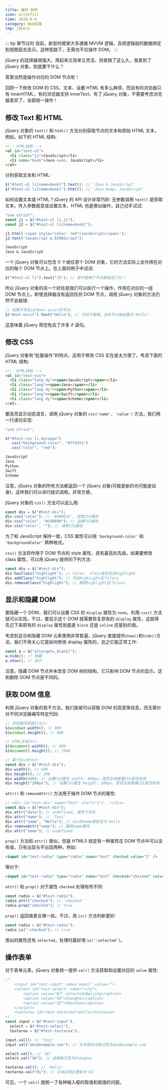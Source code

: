 ```yaml
---
title: 操作 DOM
icon: writefill
time: 2020-6-9
category: Web前端
tag: jQuery
---
```


::: tip 章节过时
目前，新型的框架大多遵循 MVVM 逻辑，及把逻辑层的数据绑定到视图层去显示。这种思路下，无需也不应操作 DOM。
:::

<!-- more -->

jQuery 的选择器很强大，用起来又简单又灵活，但是搞了这么久，我拿到了 jQuery 对象，到底要干什么？

答案当然是操作对应的 DOM 节点啦！

回顾一下修改 DOM 的 CSS、文本、设置 HTML 有多么麻烦，而且有的浏览器只有 innerHTML，有的浏览器支持 innerText，有了 jQuery 对象，不需要考虑浏览器差异了，全部统一操作！

## 修改 Text 和 HTML

jQuery 对象的 `text()` 和 `html()` 方法分别获取节点的文本和原始 HTML 文本，例如，如下的 HTML 结构:

```html
<!-- HTML结构 -->
<ul id="test-ul">
  <li class="js">JavaScript</li>
  <li name="book">Java &amp; JavaScript</li>
</ul>
```

分别获取文本和 HTML:

```js
$("#test-ul li[name=book]").text(); // 'Java & JavaScript'
$("#test-ul li[name=book]").html(); // 'Java &amp; JavaScript'
```

如何设置文本或 HTML ? jQuery 的 API 设计非常巧妙: 无参数调用 `text()` 是获取文本，传入参数就变成设置文本，HTML 也是类似操作，自己动手试试:

```js
"use strict";
const j1 = $("#test-ul li.js");
const j2 = $("#test-ul li[name=book]");

j1.html('<span style="color: red">JavaScript</span>');
j2.text("JavaScript & ECMAScript");
```

```md
JavaScript
Java & JavaScript
```

一个 jQuery 对象可以包含 0 个或任意个 DOM 对象，它的方法实际上会作用在对应的每个 DOM 节点上。在上面的例子中试试:

```js
$("#test-ul li").text("JS"); // 是不是两个节点都变成了JS？
```

所以 jQuery 对象的另一个好处是我们可以执行一个操作，作用在对应的一组 DOM 节点上。即使选择器没有返回任何 DOM 节点，调用 jQuery 对象的方法仍然不会报错:

```js
// 如果不存在id为not-exist的节点:
$("#not-exist").text("Hello"); // 代码不报错，没有节点被设置为'Hello'
```

这意味着 jQuery 帮您免去了许多 if 语句。

## 修改 CSS

jQuery 对象有“批量操作”的特点，这用于修改 CSS 实在是太方便了。考虑下面的 HTML 结构:

```html
<!-- HTML结构 -->
<ul id="test-css">
  <li class="lang dy"><span>JavaScript</span></li>
  <li class="lang"><span>Java</span></li>
  <li class="lang dy"><span>Python</span></li>
  <li class="lang"><span>Swift</span></li>
  <li class="lang dy"><span>Scheme</span></li>
</ul>
```

要高亮显示动态语言，调用 jQuery 对象的 `css('name', 'value')` 方法，我们用一行语句实现:

```js
"use strict";

$("#test-css li.dy>span")
  .css("background-color", "#ffd351")
  .css("color", "red");
```

```md
JavaScript
Java
Python
Swift
Scheme
```

注意，jQuery 对象的所有方法都返回一个 jQuery 对象(可能是新的也可能是自身)，这样我们可以进行链式调用，非常方便。

jQuery 对象的 `css()` 方法可以这么用:

```js
const div = $("#test-div");
div.css("color"); // '#000033', 获取CSS属性
div.css("color", "#336699"); // 设置CSS属性
div.css("color", ""); // 清除CSS属性
```

为了和 JavaScript 保持一致，CSS 属性可以用 `'background-color'` 和 `'backgroundColor'` 两种格式。

`css()` 方法将作用于 DOM 节点的 style 属性，具有最高优先级。如果要修改 class 属性，可以用 jQuery 提供的下列方法:

```js
const div = $("#test-div");
div.hasClass("highlight"); // false， class是否包含highlight
div.addClass("highlight"); // 添加highlight这个class
div.removeClass("highlight"); // 删除highlight这个class
```

## 显示和隐藏 DOM

要隐藏一个 DOM，我们可以设置 CSS 的 `display` 属性为 `none`，利用 `css()` 方法就可以实现。不过，要显示这个 DOM 就需要恢复原有的 `display` 属性，这就得先记下来原有的 `display` 属性到底是 `block` 还是 `inline` 还是别的值。

考虑到显示和隐藏 DOM 元素使用非常普遍，jQuery 直接提供`show()`和`hide()`方法，我们不用关心它是如何修改 display 属性的，总之它能正常工作:

```js
const a = $("a[target=_blank]");
a.hide(); // 隐藏
a.show(); // 显示
```

注意，隐藏 DOM 节点并未改变 DOM 树的结构，它只影响 DOM 节点的显示。这和删除 DOM 节点是不同的。

## 获取 DOM 信息

利用 jQuery 对象的若干方法，我们直接可以获取 DOM 的高宽等信息，而无需针对不同浏览器编写特定代码:

```js
// 浏览器可视窗口大小:
$(window).width(); // 800
$(window).height(); // 600

// HTML文档大小:
$(document).width(); // 800
$(document).height(); // 3500

// 某个div的大小:
const div = $("#test-div");
div.width(); // 600
div.height(); // 300
div.width(400); // 设置CSS属性 width: 400px，是否生效要看CSS是否有效
div.height("200px"); // 设置CSS属性 height: 200px，是否生效要看CSS是否有效
```

`attr()` 和 `removeAttr()` 方法用于操作 DOM 节点的属性:

```js
// <div id="test-div" name="Test" start="1">...</div>
const div = $("#test-div");
div.attr("data"); // undefined, 属性不存在
div.attr("name"); // 'Test'
div.attr("name", "Hello"); // div的name属性变为'Hello'
div.removeAttr("name"); // 删除name属性
div.attr("name"); // undefined
```

`prop()` 方法和 `attr()` 类似，但是 HTML5 规定有一种属性在 DOM 节点中可以没有值，只有出现与不出现两种，例如:

```html
<input id="test-radio" type="radio" name="test" checked value="1" />
```

等价于:

```html
<input id="test-radio" type="radio" name="test" checked="checked" value="1" />
```

`attr()` 和 `prop()` 对于属性 `checked` 处理有所不同:

```js
const radio = $("#test-radio");
radio.attr("checked"); // 'checked'
radio.prop("checked"); // true
```

`prop()` 返回值更合理一些。不过，用 `is()` 方法判断更好:

```js
const radio = $("#test-radio");
radio.is(":checked"); // true
```

类似的属性还有 `selected`，处理时最好用 `is(':selected')`。

## 操作表单

对于表单元素，jQuery 对象统一提供 `val()` 方法获取和设置对应的 `value` 属性:

```js
/*
    <input id="test-input" name="email" value="">
    <select id="test-select" name="city">
        <option value="BJ" selected>Beijing</option>
        <option value="SH">Shanghai</option>
        <option value="SZ">Shenzhen</option>
    </select>
    <textarea id="test-textarea">Hello</textarea>
*/
const input = $("#test-input"),
  select = $("#test-select"),
  textarea = $("#test-textarea");

input.val(); // 'test'
input.val("abc@example.com"); // 文本框的内容已变为abc@example.com

select.val(); // 'BJ'
select.val("SH"); // 选择框已变为Shanghai

textarea.val(); // 'Hello'
textarea.val("Hi"); // 文本区域已更新为'Hi'
```

可见，一个 `val()` 就统一了各种输入框的取值和赋值的问题。
